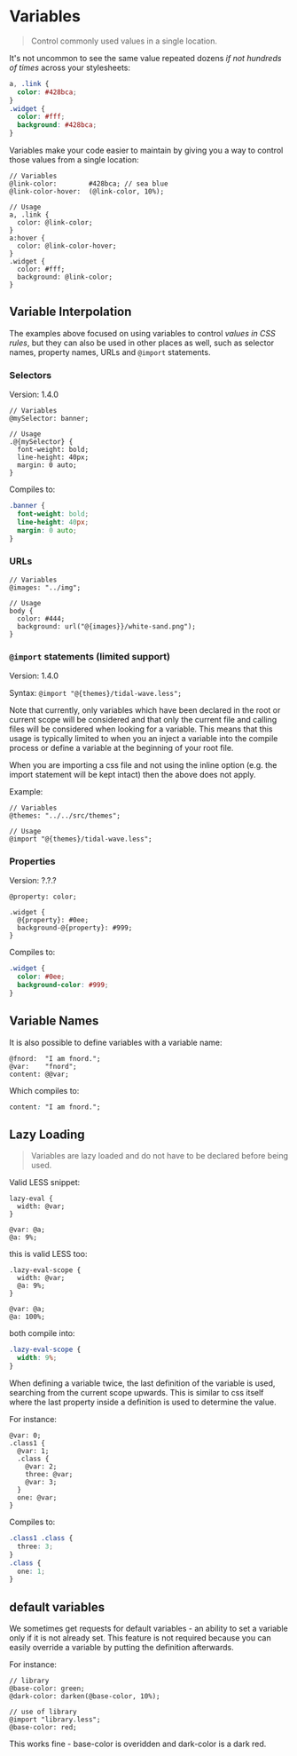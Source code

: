 <a id="variables" class="section_anchor"></a>

# Variables
> Control commonly used values in a single location.

It's not uncommon to see the same value repeated dozens _if not hundreds of times_ across your stylesheets:

```css
a, .link {
  color: #428bca;
}
.widget {
  color: #fff;
  background: #428bca;
}
```

Variables make your code easier to maintain by giving you a way to control those values from a single location:

```less
// Variables
@link-color:        #428bca; // sea blue
@link-color-hover:  (@link-color, 10%);

// Usage
a, .link {
  color: @link-color;
}
a:hover {
  color: @link-color-hover;
}
.widget {
  color: #fff;
  background: @link-color;
}
```

<a id="variable-interpolation"></a>
## Variable Interpolation

The examples above focused on using variables to control _values in CSS rules_, but they can also be used in other places as well, such as selector names, property names, URLs and `@import` statements.

<a id="selector-interpolation"></a>
### Selectors

Version: 1.4.0

```less
// Variables
@mySelector: banner;

// Usage
.@{mySelector} {
  font-weight: bold;
  line-height: 40px;
  margin: 0 auto;
}
```
Compiles to:

```css
.banner {
  font-weight: bold;
  line-height: 40px;
  margin: 0 auto;
}
```

<a id="url-string-interpolation"></a>
### URLs

```less
// Variables
@images: "../img";

// Usage
body {
  color: #444;
  background: url("@{images}}/white-sand.png");
}
```

<a id="import-string-interpolation"></a>
### `@import` statements (limited support)

Version: 1.4.0

Syntax: `@import "@{themes}/tidal-wave.less";`

Note that currently, only variables which have been declared in the root or current scope will be considered and that only the current file and calling files will be considered when looking for a variable.
This means that this usage is typically limited to when you an inject a variable into the compile process or define a variable at the beginning of your root file.

When you are importing a css file and not using the inline option (e.g. the import statement will be kept intact) then the above does not apply.

Example:

```less
// Variables
@themes: "../../src/themes";

// Usage
@import "@{themes}/tidal-wave.less";
```

<a id="property-interpolation"></a>
### Properties

Version: ?.?.?

```less
@property: color;

.widget {
  @{property}: #0ee;
  background-@{property}: #999;
}
```
Compiles to:

```css
.widget {
  color: #0ee;
  background-color: #999;
}
```

<a id="variable-name-reference"></a>
## Variable Names

It is also possible to define variables with a variable name:

```less
@fnord:  "I am fnord.";
@var:    "fnord";
content: @@var;
```
Which compiles to:

```css
content: "I am fnord.";
```

<a id="lazy-loading"></a>
## Lazy Loading

> Variables are lazy loaded and do not have to be declared before being used.

Valid LESS snippet:

```less
lazy-eval {
  width: @var;
}

@var: @a;
@a: 9%;
```
this is valid LESS too:

```less
.lazy-eval-scope {
  width: @var;
  @a: 9%;
}

@var: @a;
@a: 100%;
```
both compile into:

```css
.lazy-eval-scope {
  width: 9%;
}
```

When defining a variable twice, the last definition of the variable is used, searching from the current scope upwards. This is similar to css itself where the last property inside a definition is used to determine the value.

For instance:

```less
@var: 0;
.class1 {
  @var: 1;
  .class {
    @var: 2;
    three: @var;
    @var: 3;
  }
  one: @var;
}
```
Compiles to:

```css
.class1 .class {
  three: 3;
}
.class {
  one: 1;
}
```

## default variables

We sometimes get requests for default variables - an ability to set a variable only if it is not already set. This feature is not required because you can easily override a variable by putting the definition afterwards.

For instance:

```less
// library
@base-color: green;
@dark-color: darken(@base-color, 10%);

// use of library
@import "library.less";
@base-color: red;
```

This works fine - base-color is overidden and dark-color is a dark red.

